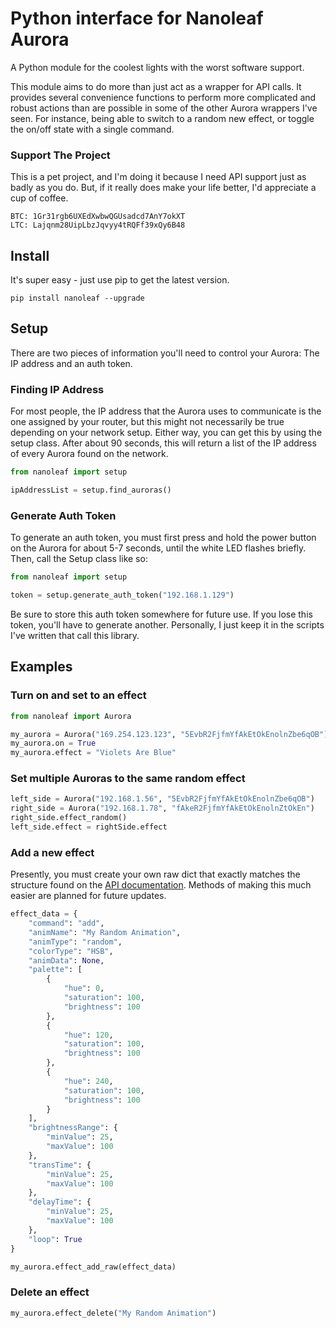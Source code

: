 # Python interface for Nanoleaf Aurora #

A Python module for the coolest lights with the worst software support.

This module aims to do more than just act as a wrapper for API calls. It provides several convenience functions to perform more complicated and robust actions than are possible in some of the other Aurora wrappers I've seen. For instance, being able to switch to a random new effect, or toggle the on/off state with a single command.


### Support The Project ###

This is a pet project, and I'm doing it because I need API support just as badly as you do. But, if it really does make your life better, I'd appreciate a cup of coffee.
```
BTC: 1Gr31rgb6UXEdXwbwQGUsadcd7AnY7okXT
LTC: Lajqnm28UipLbzJqvyy4tRQFf39xQy6B48
```

## Install ##

It's super easy - just use pip to get the latest version.

```
pip install nanoleaf --upgrade
```

## Setup ##

There are two pieces of information you'll need to control your Aurora: The IP address and an auth token.

### Finding IP Address ###

For most people, the IP address that the Aurora uses to communicate is the one assigned by your router, but this might not necessarily be true depending on your network setup. Either way, you can get this by using the setup class.
After about 90 seconds, this will return a list of the IP address of every Aurora found on the network.

```python
from nanoleaf import setup

ipAddressList = setup.find_auroras()
```

### Generate Auth Token ###

To generate an auth token, you must first press and hold the power button on the Aurora for about 5-7 seconds, until the white LED flashes briefly. Then, call the Setup class like so:

```python
from nanoleaf import setup

token = setup.generate_auth_token("192.168.1.129")
```

Be sure to store this auth token somewhere for future use. If you lose this token, you'll have to generate another. Personally, I just keep it in the scripts I've written that call this library. 

## Examples ##

### Turn on and set to an effect ###

```python
from nanoleaf import Aurora

my_aurora = Aurora("169.254.123.123", "5EvbR2FjfmYfAkEtOkEnolnZbe6qOB")
my_aurora.on = True
my_aurora.effect = "Violets Are Blue"
```

### Set multiple Auroras to the same random effect ###

```python
left_side = Aurora("192.168.1.56", "5EvbR2FjfmYfAkEtOkEnolnZbe6qOB")
right_side = Aurora("192.168.1.78", "fAkeR2FjfmYfAkEtOkEnolnZtOkEn")
right_side.effect_random()
left_side.effect = rightSide.effect
```

### Add a new effect ###

Presently, you must create your own raw dict that exactly matches the structure found on the [API documentation](http://forum.nanoleaf.me/docs/openapi#_e5qyi8m8u68). Methods of making this much easier are planned for future updates.

``` python
effect_data = {
    "command": "add",
    "animName": "My Random Animation",
    "animType": "random",
    "colorType": "HSB",
    "animData": None,
    "palette": [
        {
            "hue": 0,
            "saturation": 100,
            "brightness": 100
        },
        {
            "hue": 120,
            "saturation": 100,
            "brightness": 100
        },
        {
            "hue": 240,
            "saturation": 100,
            "brightness": 100
        }
    ],
    "brightnessRange": {
        "minValue": 25,
        "maxValue": 100
    },
    "transTime": {
        "minValue": 25,
        "maxValue": 100
    },
    "delayTime": {
        "minValue": 25,
        "maxValue": 100
    },
    "loop": True
}

my_aurora.effect_add_raw(effect_data)
```

### Delete an effect ###

``` python
my_aurora.effect_delete("My Random Animation")
```